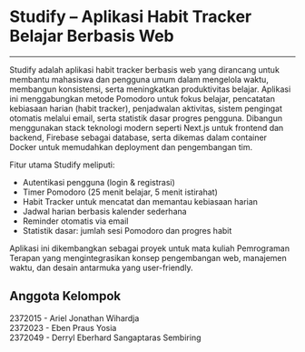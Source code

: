 # Studify – Aplikasi Habit Tracker Belajar Berbasis Web
---
Studify adalah aplikasi habit tracker berbasis web yang dirancang untuk membantu mahasiswa dan pengguna umum dalam mengelola waktu, membangun konsistensi, serta meningkatkan produktivitas belajar. Aplikasi ini menggabungkan metode Pomodoro untuk fokus belajar, pencatatan kebiasaan harian (habit tracker), penjadwalan aktivitas, sistem pengingat otomatis melalui email, serta statistik dasar progres pengguna. Dibangun menggunakan stack teknologi modern seperti Next.js untuk frontend dan backend, Firebase sebagai database, serta dikemas dalam container Docker untuk memudahkan deployment dan pengembangan tim.

Fitur utama Studify meliputi:
- Autentikasi pengguna (login & registrasi)
- Timer Pomodoro (25 menit belajar, 5 menit istirahat)
- Habit Tracker untuk mencatat dan memantau kebiasaan harian
- Jadwal harian berbasis kalender sederhana
- Reminder otomatis via email
- Statistik dasar: jumlah sesi Pomodoro dan progres habit

Aplikasi ini dikembangkan sebagai proyek untuk mata kuliah Pemrograman Terapan yang mengintegrasikan konsep pengembangan web, manajemen waktu, dan desain antarmuka yang user-friendly.

Anggota Kelompok
---
2372015 - Ariel Jonathan Wihardja  
2372023 - Eben Praus Yosia  
2372049 - Derryl Eberhard Sangaptaras Sembiring